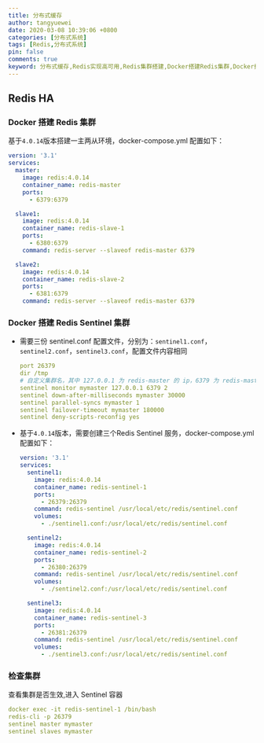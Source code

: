 ```yaml
---
title: 分布式缓存
author: tangyuewei
date: 2020-03-08 10:39:06 +0800
categories: [分布式系统]
tags: [Redis,分布式系统]
pin: false
comments: true
keyword: 分布式缓存,Redis实现高可用,Redis集群搭建,Docker搭建Redis集群,Docker搭建RedisSentinel集群
---
```


## Redis HA

### Docker 搭建 Redis 集群

基于`4.0.14`版本搭建一主两从环境，docker-compose.yml 配置如下：
``` yaml
version: '3.1'
services:
  master:
    image: redis:4.0.14
    container_name: redis-master
    ports:
      - 6379:6379

  slave1:
    image: redis:4.0.14
    container_name: redis-slave-1
    ports:
      - 6380:6379
    command: redis-server --slaveof redis-master 6379

  slave2:
    image: redis:4.0.14
    container_name: redis-slave-2
    ports:
      - 6381:6379
    command: redis-server --slaveof redis-master 6379
```
### Docker 搭建 Redis Sentinel 集群

- 需要三份 sentinel.conf 配置文件，分别为：`sentinel1.conf`，`sentinel2.conf`，`sentinel3.conf`，配置文件内容相同
    ``` yaml
    port 26379
    dir /tmp
    # 自定义集群名，其中 127.0.0.1 为 redis-master 的 ip，6379 为 redis-master 的端口，2 为最小投票数（因为有 3 台 Sentinel 所以可以设置成 2）
    sentinel monitor mymaster 127.0.0.1 6379 2
    sentinel down-after-milliseconds mymaster 30000
    sentinel parallel-syncs mymaster 1
    sentinel failover-timeout mymaster 180000
    sentinel deny-scripts-reconfig yes
    ```

- 基于`4.0.14`版本，需要创建三个Redis Sentinel 服务，docker-compose.yml 配置如下：

    ``` yaml
    version: '3.1'
    services:
      sentinel1:
        image: redis:4.0.14
        container_name: redis-sentinel-1
        ports:
          - 26379:26379
        command: redis-sentinel /usr/local/etc/redis/sentinel.conf
        volumes:
          - ./sentinel1.conf:/usr/local/etc/redis/sentinel.conf

      sentinel2:
        image: redis:4.0.14
        container_name: redis-sentinel-2
        ports:
          - 26380:26379
        command: redis-sentinel /usr/local/etc/redis/sentinel.conf
        volumes:
          - ./sentinel2.conf:/usr/local/etc/redis/sentinel.conf

      sentinel3:
        image: redis:4.0.14
        container_name: redis-sentinel-3
        ports:
          - 26381:26379
        command: redis-sentinel /usr/local/etc/redis/sentinel.conf
        volumes:
          - ./sentinel3.conf:/usr/local/etc/redis/sentinel.conf
    ```

### 检查集群

查看集群是否生效,进入 Sentinel 容器
``` yaml
docker exec -it redis-sentinel-1 /bin/bash
redis-cli -p 26379
sentinel master mymaster
sentinel slaves mymaster
```
